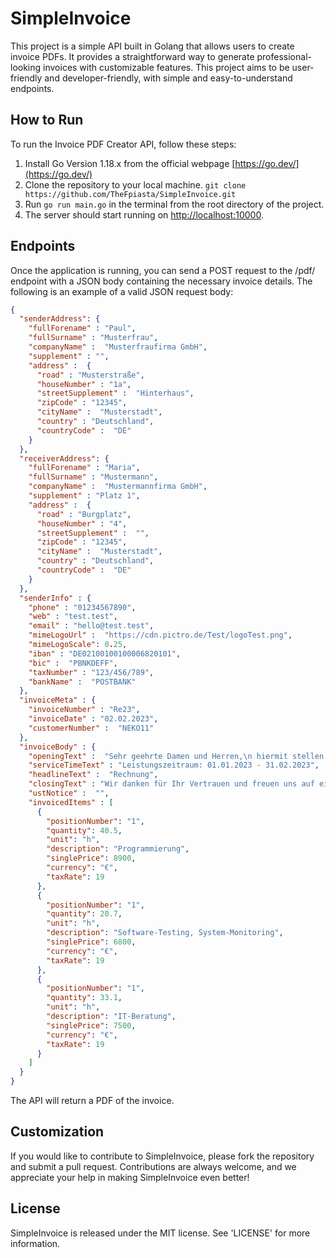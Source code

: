 # SimpleInvoice
This project is a simple API built in Golang that allows users to create invoice PDFs. It provides a straightforward way to generate professional-looking invoices with customizable features. This project aims to be user-friendly and developer-friendly, with simple and easy-to-understand endpoints.

## How to Run

To run the Invoice PDF Creator API, follow these steps:

1. Install Go Version 1.18.x from the official webpage [https://go.dev/](https://go.dev/)
2. Clone the repository to your local machine. ```git clone https://github.com/TheFpiasta/SimpleInvoice.git```
3. Run ``go run main.go`` in the terminal from the root directory of the project.
4. The server should start running on [http://localhost:10000](http://localhost:10000).

## Endpoints

Once the application is running, you can send a POST request to the /pdf/ endpoint with a JSON body containing the necessary invoice details. The following is an example of a valid JSON request body:

```json
{
  "senderAddress": {
    "fullForename" : "Paul",
    "fullSurname" : "Musterfrau",
    "companyName" :  "Musterfraufirma GmbH",
    "supplement" : "",
    "address" :  {
      "road" : "Musterstraße",
      "houseNumber" : "1a",
      "streetSupplement" :  "Hinterhaus",
      "zipCode" : "12345",
      "cityName" :  "Musterstadt",
      "country" : "Deutschland",
      "countryCode" :  "DE"
    }
  },
  "receiverAddress": {
    "fullForename" : "Maria",
    "fullSurname" : "Mustermann",
    "companyName" :  "Mustermannfirma GmbH",
    "supplement" : "Platz 1",
    "address" :  {
      "road" : "Burgplatz",
      "houseNumber" : "4",
      "streetSupplement" :  "",
      "zipCode" : "12345",
      "cityName" :  "Musterstadt",
      "country" : "Deutschland",
      "countryCode" :  "DE"
    }
  },
  "senderInfo" : {
    "phone" : "01234567890",
    "web" : "test.test",
    "email" : "hello@test.test",
    "mimeLogoUrl" :  "https://cdn.pictro.de/Test/logoTest.png",
    "mimeLogoScale": 0.25,
    "iban" : "DE02100100100006820101",
    "bic" :  "PBNKDEFF",
    "taxNumber" : "123/456/789",
    "bankName" :  "POSTBANK"
  },
  "invoiceMeta" : {
    "invoiceNumber" : "Re23",
    "invoiceDate" : "02.02.2023",
    "customerNumber" :  "NEKO11"
  },
  "invoiceBody" : {
    "openingText" :  "Sehr geehrte Damen und Herren,\n hiermit stellen wir Ihnen die Rechnung für unsere Leistungenaus.",
    "serviceTimeText" : "Leistungszeitraum: 01.01.2023 - 31.02.2023",
    "headlineText" :  "Rechnung",
    "closingText" : "Wir danken für Ihr Vertrauen und freuen uns auf eine weitere Zusammenarbeit.",
    "ustNotice" :  "",
    "invoicedItems" : [
      {
        "positionNumber": "1",
        "quantity": 40.5,
        "unit": "h",
        "description": "Programmierung",
        "singlePrice": 8900,
        "currency": "€",
        "taxRate": 19
      },
      {
        "positionNumber": "1",
        "quantity": 20.7,
        "unit": "h",
        "description": "Software-Testing, System-Monitoring",
        "singlePrice": 6800,
        "currency": "€",
        "taxRate": 19
      },
      {
        "positionNumber": "1",
        "quantity": 33.1,
        "unit": "h",
        "description": "IT-Beratung",
        "singlePrice": 7500,
        "currency": "€",
        "taxRate": 19
      }
    ]
  }
}
```
The API will return a PDF of the invoice.

## Customization

If you would like to contribute to SimpleInvoice, please fork the repository and submit a pull request. Contributions are always welcome, and we appreciate your help in making SimpleInvoice even better!

## License
SimpleInvoice is released under the MIT license. See 'LICENSE' for more information.

